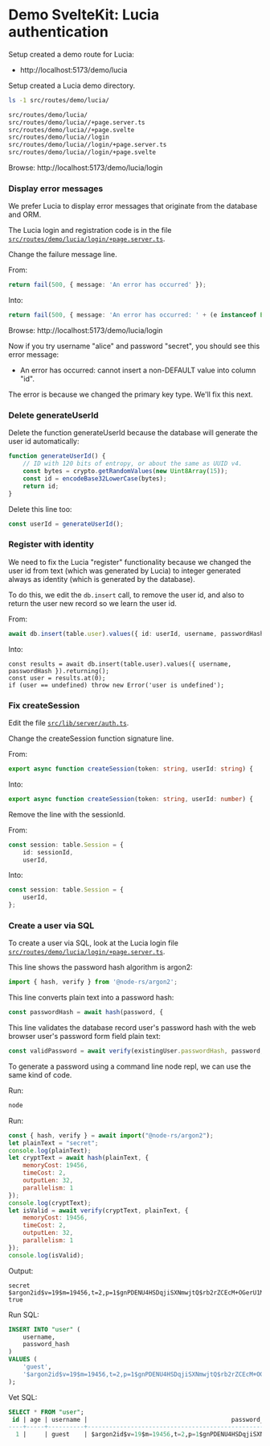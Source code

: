 # Demo SvelteKit: Lucia authentication

Setup created a demo route for Lucia:

* http://localhost:5173/demo/lucia

Setup created a Lucia demo directory.

```sh
ls -1 src/routes/demo/lucia/
```

```sh
src/routes/demo/lucia/
src/routes/demo/lucia//+page.server.ts
src/routes/demo/lucia//+page.svelte
src/routes/demo/lucia//login
src/routes/demo/lucia//login/+page.server.ts
src/routes/demo/lucia//login/+page.svelte
```

Browse: http://localhost:5173/demo/lucia/login


### Display error messages

We prefer Lucia to display error messages that originate from the database and ORM.

The Lucia login and registration code is in the file [`src/routes/demo/lucia/login/+page.server.ts`](src/routes/demo/lucia/login/+page.server.ts).

Change the failure message line.

From:

```ts
return fail(500, { message: 'An error has occurred' });
```

Into:

```ts
return fail(500, { message: 'An error has occurred: ' + (e instanceof Error ? e.message : 'unknown error') });
```

Browse: http://localhost:5173/demo/lucia/login

Now if you try username "alice" and password "secret", you should see this error message: 

* An error has occurred: cannot insert a non-DEFAULT value into column "id".

The error is because we changed the primary key type. We'll fix this next.


### Delete generateUserId

Delete the function generateUserId because the database will generate the user id automatically:

```ts
function generateUserId() {
	// ID with 120 bits of entropy, or about the same as UUID v4.
	const bytes = crypto.getRandomValues(new Uint8Array(15));
	const id = encodeBase32LowerCase(bytes);
	return id;
}
```

Delete this line too:

```ts
const userId = generateUserId();
```


### Register with identity

We need to fix the Lucia "register" functionality because we changed the user id from text (which was generated by Lucia) to integer generated always as identity (which is generated by the database). 

To do this, we edit the `db.insert` call, to remove the user id, and also to return the user new record so we learn the user id.


From:

```ts
await db.insert(table.user).values({ id: userId, username, passwordHash });
```

Into:

```
const results = await db.insert(table.user).values({ username, passwordHash }).returning();
const user = results.at(0);
if (user == undefined) throw new Error('user is undefined');
```


### Fix createSession

Edit the file [`src/lib/server/auth.ts`](src/lib/server/auth.ts).

Change the createSession function signature line.

From:

```ts
export async function createSession(token: string, userId: string) {
```

Into:

```ts
export async function createSession(token: string, userId: number) {
```

Remove the line with the sessionId.

From:

```ts
const session: table.Session = {
    id: sessionId,
    userId,
```

Into:

```ts
const session: table.Session = {
    userId,
};
```


### Create a user via SQL

To create a user via SQL, look at the Lucia login file [`src/routes/demo/lucia/login/+page.server.ts`](src/routes/demo/lucia/login/+page.server.ts).

This line shows the password hash algorithm is argon2:

```ts
import { hash, verify } from '@node-rs/argon2';
```

This line converts plain text into a password hash:

```ts
const passwordHash = await hash(password, {
```

This line validates the database record user's password hash with the web browser user's password form field plain text:

```ts
const validPassword = await verify(existingUser.passwordHash, password, {
```

To generate a password using a command line node repl, we can use the same kind of code.

Run:

```sh
node
```

Run:

```js
const { hash, verify } = await import("@node-rs/argon2");
let plainText = "secret";
console.log(plainText);
let cryptText = await hash(plainText, {
    memoryCost: 19456,
    timeCost: 2,
    outputLen: 32,
    parallelism: 1
});
console.log(cryptText);
let isValid = await verify(cryptText, plainText, {
    memoryCost: 19456,
    timeCost: 2,
    outputLen: 32,
    parallelism: 1
});
console.log(isValid);
```

Output:

```
secret
$argon2id$v=19$m=19456,t=2,p=1$gnPDENU4HSDqjiSXNmwjtQ$rb2rZCEcM+OGerU1Mk02+P0bXY+XMPgy9jJ0dakEqdo
true
```

Run SQL:

```sql
INSERT INTO "user" (
    username, 
    password_hash
) 
VALUES (
    'guest', 
    '$argon2id$v=19$m=19456,t=2,p=1$gnPDENU4HSDqjiSXNmwjtQ$rb2rZCEcM+OGerU1Mk02+P0bXY+XMPgy9jJ0dakEqdo'
); 
```

Vet SQL:

```sql
SELECT * FROM "user";
 id | age | username |                                        password_hash                                         
----+-----+----------+----------------------------------------------------------------------------------------------
  1 |     | guest    | $argon2id$v=19$m=19456,t=2,p=1$gnPDENU4HSDqjiSXNmwjtQ$rb2rZCEcM+OGerU1Mk02+P0bXY+XMPgy9jJ0dakEqdo
```
